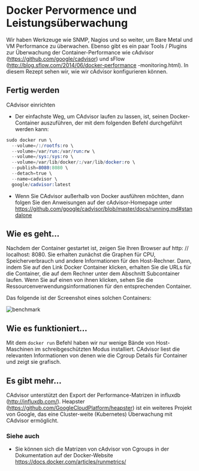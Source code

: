 # Docker Pervormence und Leistungsüberwachung

Wir haben Werkzeuge wie SNMP, Nagios und so weiter, um Bare Metal und VM Performance zu überwachen. 
Ebenso gibt es ein paar Tools / Plugins zur Überwachung der Container-Performance wie cAdvisor (https://github.com/google/cadvisor) und sFlow (http://blog.sflow.com/2014/06/docker-performance -monitoring.html). In diesem Rezept sehen wir, wie wir cAdvisor konfigurieren können.

## Fertig werden

 CAdvisor einrichten

* Der einfachste Weg, um CAdvisor laufen zu lassen, ist, seinen Docker-Container auszuführen, der mit dem folgenden Befehl durchgeführt werden kann:

```s
sudo docker run \
  --volume=/:/rootfs:ro \
  --volume=/var/run:/var/run:rw \
  --volume=/sys:/sys:ro \
  --volume=/var/lib/docker/:/var/lib/docker:ro \
  --publish=8080:8080 \
  --detach=true \
  --name=cadvisor \
  google/cadvisor:latest
```

* Wenn Sie CAdvisor außerhalb von Docker ausführen möchten, dann folgen Sie den Anweisungen auf der cAdvisor-Homepage unter https://github.com/google/cadvisor/blob/master/docs/running.md#standalone

## Wie es geht…

Nachdem der Container gestartet ist, zeigen Sie Ihren Browser auf http: // localhost: 8080. Sie erhalten zunächst die Graphen für CPU, Speicherverbrauch und andere Informationen für den Host-Rechner. Dann, indem Sie auf den Link Docker Container klicken, erhalten Sie die URLs für die Container, die auf dem Rechner unter dem Abschnitt Subcontainer laufen. Wenn Sie auf einen von ihnen klicken, sehen Sie die Ressourcenverwendungsinformationen für den entsprechenden Container.

Das folgende ist der Screenshot eines solchen Containers:

![benchmark](https://www.packtpub.com/graphics/9781788297615/graphics/4862OS_07_03.jpg)

## Wie es funktioniert…

Mit dem `docker run` Befehl haben wir nur wenige Bände von Host-Maschinen im schreibgeschützten Modus installiert. CAdvisor liest die relevanten Informationen von denen wie die Cgroup Details für Container und zeigt sie grafisch.

## Es gibt mehr…

CAdvisor unterstützt den Export der Performance-Matrizen in influxdb (http://influxdb.com/). Heapster (https://github.com/GoogleCloudPlatform/heapster) ist ein weiteres Projekt von Google, das eine Cluster-weite (Kubernetes) Überwachung mit CAdvisor ermöglicht.

### Siehe auch

* Sie können sich die Matrizen von cAdvisor von Cgroups in der Dokumentation auf der Docker-Website https://docs.docker.com/articles/runmetrics/
